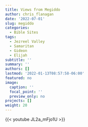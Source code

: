 ```yaml
---
title: Views from Megiddo
author: chris_flanagan
date: '2022-07-01'
slug: megiddo
categories:
  - Bible Sites
tags:
  - Jezreel Valley
  - Samaritan
  - Gideon
  - Elijah
subtitle: ''
summary: ''
authors: []
lastmod: '2022-01-13T08:57:58-06:00'
featured: no
image:
  caption: ''
  focal_point: ''
  preview_only: no
projects: []
weight: 20
---
```




{{< youtube JL2a_mFjo1U >}}

